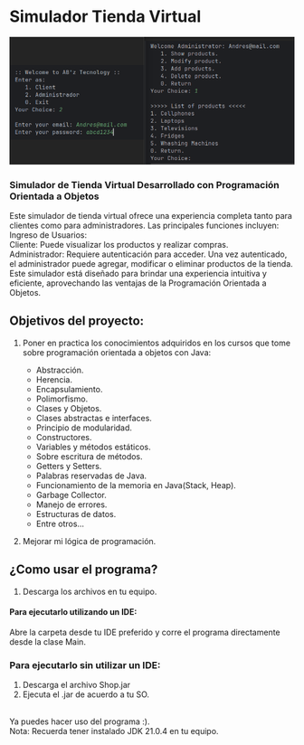 # Simulador Tienda Virtual

![Imagen de Muestra](./images/imagenMuestra.png)

### Simulador de Tienda Virtual Desarrollado con Programación Orientada a Objetos

Este simulador de tienda virtual ofrece una experiencia completa tanto para clientes como para administradores. Las principales funciones incluyen:
<br>
Ingreso de Usuarios:
<br>
Cliente: Puede visualizar los productos y realizar compras.
<br>
Administrador: Requiere autenticación para acceder. Una vez autenticado, el administrador puede agregar, modificar o eliminar productos de la tienda.
Este simulador está diseñado para brindar una experiencia intuitiva y eficiente, aprovechando las ventajas de la Programación Orientada a Objetos.
<br>
    
## Objetivos del proyecto:
1. Poner en practica los conocimientos adquiridos en los cursos que tome sobre
programación orientada a objetos con Java:
    
    - Abstracción.
    - Herencia.
    - Encapsulamiento.
    - Polimorfismo.
    - Clases y Objetos.
    - Clases abstractas e interfaces.
    - Principio de modularidad.
    - Constructores.
    - Variables y métodos estáticos.
    - Sobre escritura de métodos.
    - Getters y Setters.
    - Palabras reservadas de Java.
    - Funcionamiento de la memoria en Java(Stack, Heap).
    - Garbage Collector.
    - Manejo de errores.
    - Estructuras de datos.
    - Entre otros...
      <br>
2. Mejorar mi lógica de programación.

## ¿Como usar el programa?
1. Descarga los archivos en tu equipo.

#### Para ejecutarlo utilizando un IDE:
Abre la carpeta desde tu IDE preferido y corre el programa directamente
desde la clase Main.

### Para ejecutarlo sin utilizar un IDE:
1. Descarga el archivo Shop.jar
2. Ejecuta el .jar de acuerdo a tu SO.
<br>
Ya puedes hacer uso del programa :).
<br>
Nota: Recuerda tener instalado JDK 21.0.4 en tu equipo.
